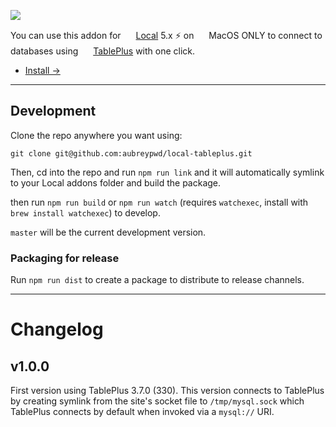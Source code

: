 ![](https://user-images.githubusercontent.com/1753298/89695355-eda48200-d8d0-11ea-99e0-1db05ee7a66a.png)

You can use this addon for <img src="https://static.macupdate.com/products/61238/l/local-by-flywheel-logo.png?v=1568340803" style="display:inline" height="16" width="16"> [Local](https://localwp.com/) 5.x ⚡️ on <img src="https://lh3.googleusercontent.com/proxy/qb4yE71EW3HgI7iSim7Lbxf31H1xbU1TmeVMx6ThlM0XlZOBD21qhvkK9bIl5fcKrzpzJIhyYle_REQ3SH6Uai0lSP4bTJd-c9bTJ6KHGfR_YsGFVpWMLgQQ4Xl-A14sOps" style="display:inline" height="16" width="16"> MacOS ONLY to connect to databases using <img src="https://tableplus.com/resources/favicons/apple-icon-180x180.png" style="display:inline" height="16" width="16"> [TablePlus](https://tableplus.com/) with one click.

- [Install &rarr;](https://github.com/aubreypwd/local-tableplus/releases/tag/v1.0.0)

--------------------

## Development

Clone the repo anywhere you want using:

```
git clone git@github.com:aubreypwd/local-tableplus.git
```

Then, cd into the repo and run `npm run link` and it will automatically symlink to your Local addons folder and build the package.

then run `npm run build` or `npm run watch` (requires `watchexec`, install with `brew install watchexec`) to develop.

`master` will be the current development version.

### Packaging for release

Run `npm run dist` to create a package to distribute to release channels.

-------------------------

# Changelog 

## v1.0.0

First version using TablePlus 3.7.0 (330). This version connects to TablePlus by creating symlink from the site's socket file to `/tmp/mysql.sock` which TablePlus connects by default when invoked via a `mysql://` URI.
